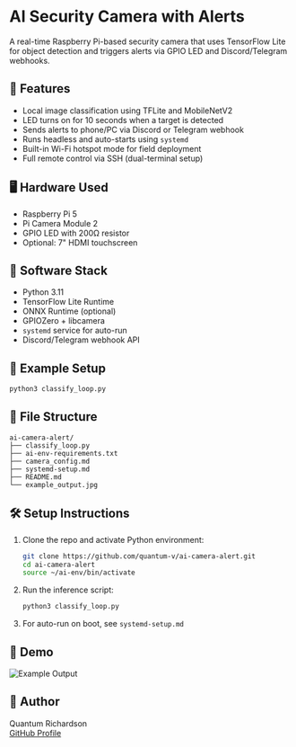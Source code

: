# AI Security Camera with Alerts

A real-time Raspberry Pi-based security camera that uses TensorFlow Lite for object detection and triggers alerts via GPIO LED and Discord/Telegram webhooks.

## 🔧 Features
- Local image classification using TFLite and MobileNetV2
- LED turns on for 10 seconds when a target is detected
- Sends alerts to phone/PC via Discord or Telegram webhook
- Runs headless and auto-starts using `systemd`
- Built-in Wi-Fi hotspot mode for field deployment
- Full remote control via SSH (dual-terminal setup)

## 🖥️ Hardware Used
- Raspberry Pi 5
- Pi Camera Module 2
- GPIO LED with 200Ω resistor
- Optional: 7" HDMI touchscreen

## 🧠 Software Stack
- Python 3.11
- TensorFlow Lite Runtime
- ONNX Runtime (optional)
- GPIOZero + libcamera
- `systemd` service for auto-run
- Discord/Telegram webhook API

## 📸 Example Setup
```bash
python3 classify_loop.py
```

## 📂 File Structure
```
ai-camera-alert/
├── classify_loop.py
├── ai-env-requirements.txt
├── camera_config.md
├── systemd-setup.md
├── README.md
└── example_output.jpg
```

## 🛠️ Setup Instructions
1. Clone the repo and activate Python environment:
   ```bash
   git clone https://github.com/quantum-v/ai-camera-alert.git
   cd ai-camera-alert
   source ~/ai-env/bin/activate
   ```

2. Run the inference script:
   ```bash
   python3 classify_loop.py
   ```

3. For auto-run on boot, see `systemd-setup.md`

## 📲 Demo
![Example Output](example_output.jpg)

## 🧠 Author
Quantum Richardson  
[GitHub Profile](https://github.com/quantum-v)
